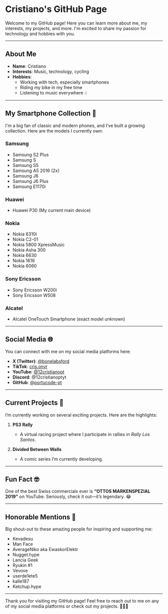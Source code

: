 # Cristiano's GitHub Page

Welcome to my GitHub page! Here you can learn more about me, my interests, my projects, and more. I'm excited to share my passion for technology and hobbies with you.

---

## About Me
- **Name**: Cristiano  
- **Interests**: Music, technology, cycling  
- **Hobbies**:  
  - Working with tech, especially smartphones  
  - Riding my bike in my free time  
  - Listening to music everywhere 🎶  

---

## My Smartphone Collection 📱
I'm a big fan of classic and modern phones, and I’ve built a growing collection. Here are the models I currently own:

### Samsung
- Samsung S2 Plus  
- Samsung S  
- Samsung S5  
- Samsung A5 2016 (2x)  
- Samsung J6  
- Samsung J6 Plus  
- Samsung E1170i  

### Huawei
- Huawei P30 (My current main device)  

### Nokia
- Nokia 6310i  
- Nokia C2-01  
- Nokia 5800 XpressMusic  
- Nokia Asha 300  
- Nokia 6630  
- Nokia 1616  
- Nokia 6060  

### Sony Ericsson
- Sony Ericsson W200i  
- Sony Ericsson W508  

### Alcatel
- Alcatel OneTouch Smartphone (exact model unknown)  

---

## Social Media 🌐
You can connect with me on my social media platforms here:

- **X (Twitter)**: [@bonelabsford](https://x.com/bonelabsford)  
- **TikTok**: [cris.onvr](https://www.tiktok.com/@cris.onvr)  
- **YouTube**: [@12cristianopt](https://www.youtube.com/@12cristianopt)  
- **Discord**: @12cristianoptyt  
- **GitHub**: [@portucode-pt](https://github.com/portucode-pt)  

---

## Current Projects 🚀
I’m currently working on several exciting projects. Here are the highlights:

1. **PS3 Rally**  
   - A virtual racing project where I participate in rallies in *Rally Los Santos*.  

2. **Divided Between Walls**  
   - A comic series I’m currently developing.

---

## Fun Fact 🤓
One of the best Swiss commercials ever is **“OTTOS MARKENSPEZIAL 2019”** on YouTube. Seriously, check it out—it’s legendary. 😂  

---

## Honorable Mentions 🏅
Big shout-out to these amazing people for inspiring and supporting me:

- Kevadesu  
- Man Face  
- AverageNiko aka EwaskorElektr
- Nugget.hype  
- Lancia Geek  
- Ryukin #1  
- Vevove  
- userde1ete5  
- kalle187  
- Ketchup.hype  

---

Thank you for visiting my GitHub page! Feel free to reach out to me on any of my social media platforms or check out my projects. 🚴‍♂️📱
